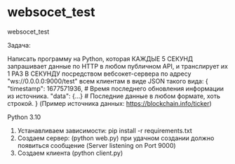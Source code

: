 # websocet_test
websocet_test

Задача:

Написать программу на Python, которая КАЖДЫЕ 5 СЕКУНД запрашивает данные по HTTP в любом публичном API, и транслирует их 1 РАЗ В СЕКУНДУ посредством вебсокет-сервера по адресу "ws://0.0.0.0:9000/test" всем клиентам в виде JSON такого вида:
{
"timestamp": 1677571936,  # Время последнего обновления информации из источника.
"data": {...}   # Последние данные в любом формате, хоть строкой.
}
(Пример источника данных: https://blockchain.info/ticker)

Python 3.10
1. Устанавливаем зависимости: pip install -r requirements.txt 
2. Создаем сервер: (python web.py) при удачном создании должно появиться сообщение (Server listening on Port 9000)
3. Создаем клиента (python client.py)
